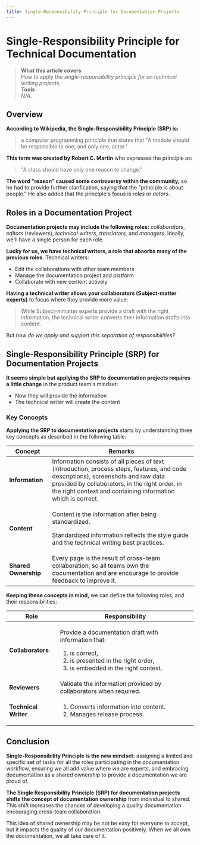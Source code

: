 ```yaml
---
title: Single-Responsibility Principle for Documentation Projects
---
```


# Single-Responsibility Principle for Technical Documentation

> **What this article covers**\
> How to apply the _single-responsibility principle for on technical writing projects._\
> **Tools**\
> _N/A._

## Overview

**According to Wikipedia, the Single-Responsibility Principle (SRP) is:**

> a computer programming principle that states that "A module should be responsible to one, and only one, actor."

**This term was created by Robert C. Martin** who expresses the principle as:

> "A class should have only one reason to change."

**The word "reason" caused some controversy within the community,** so he had to provide further clarification, saying that the "principle is about people." He also added that the principle's focus is _roles_ or _actors_.

## Roles in a Documentation Project

**Documentation projects may include the following roles:** _collaborators_, _editors_ (reviewers), _technical writers_, _translators,_ and _managers_. Ideally, we'll have a single person for each role.

**Lucky for us, we have technical writers, a role that absorbs many of the previous roles.** Technical writers:

* Edit the collaborations with other team members
* Manage the documentation project and platform
* Collaborate with new content actively

**Having a technical writer allows your collaborators (Subject-matter experts)** to focus where they provide more value:

> While Subject-mmatter experts provide a draft with the right information, the technical writer converts their information drafts into content.

But _how do we apply and support this separation of responsibilities?_

## Single-Responsibility Principle (SRP) for Documentation Projects

**It seems simple but applying the SRP to documentation projects requires a little change** in the product team's mindset:

* Now they will provide the information
* The technical writer will create the content

### Key Concepts

**Applying the SRP to documentation projects** starts by understanding three key concepts as described in the following table:

| Concept              | Remarks                                                                                                                                                                                                                                              |
| -------------------- | ---------------------------------------------------------------------------------------------------------------------------------------------------------------------------------------------------------------------------------------------------- |
| **Information**      | Information consists of all pieces of text (introduction, process steps, features, and code descriptions), screenshots and raw data provided by collaborators, in the right order, in the right context and containing information which is correct. |
| **Content**          | <p>Content is the information after being standardized. </p><p></p><p>Standardized information reflects the style guide and the technical writing best practices.</p>                                                                                |
| **Shared Ownership** | Every page is the result of cross-team collaboration, so all teams own the documentation and are encourage to provide feedback to improve it.                                                                                                        |

**Keeping these concepts in mind,** we can define the following roles, and their responsibilities:

| Role                 | Responsibility                                                                                                                                                              |
| -------------------- | --------------------------------------------------------------------------------------------------------------------------------------------------------------------------- |
| **Collaborators**    | <p>Provide a documentation draft with information that:</p><ol><li>is correct,</li><li>is presented in the right order,</li><li>is embedded in the right context.</li></ol> |
| **Reviewers**        | Validate the information provided by collaborators when required.                                                                                                           |
| **Technical Writer** | <ol><li>Converts information into content.</li><li>Manages release process.</li></ol>                                                                                       |

## Conclusion

**Single-Responsibility Principle is the new mindset:** assigning a limited and specific set of tasks for all the roles participating in the documentation workflow, ensuring we all add value where we are experts, and embracing documentation as a shared ownership to provide a documentation we are proud of.&#x20;

**The Single Responsibility Principle (SRP) for documentation projects shifts the concept of documentation ownership** from individual to shared. This shift increases the chances of developing a quality documentation encouraging cross-team collaboration.&#x20;

This idea of shared ownership may be not be easy for everyone to accept, but it impacts the quality of our documentation positively. When we all own the documentation, we all take care of it.
